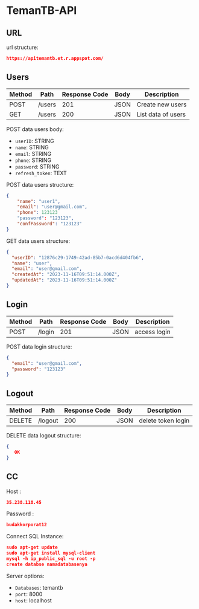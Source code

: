 # TemanTB-API

## URL

url structure:

```json
https://apitemantb.et.r.appspot.com/
```

## Users

| Method | Path   | Response Code | Body | Description        |
| ------ | ------ | ------------- | ---- | ------------------ |
| POST   | /users | 201           | JSON | Create new users   |
| GET    | /users | 200           | JSON | List data of users |

POST data users body:

- `userID`: STRING
- `name`: STRING
- `email`: STRING
- `phone`: STRING
- `password`: STRING
- `refresh_token`: TEXT

POST data users structure:

```json
{
    "name": "user1",
    "email": "user@gmail.com",
    "phone": 123123
    "password": "123123",
    "confPassword": "123123"
}
```

GET data users structure:

```json
{
  "userID": "12876c29-1749-42ad-85b7-0acd6d404fb6",
  "name": "user",
  "email": "user@gmail.com",
  "createdAt": "2023-11-16T09:51:14.000Z",
  "updatedAt": "2023-11-16T09:51:14.000Z"
}
```

## Login

| Method | Path   | Response Code | Body | Description  |
| ------ | ------ | ------------- | ---- | ------------ |
| POST   | /login | 201           | JSON | access login |

POST data login structure:

```json
{
  "email": "user@gmail.com",
  "password": "123123"
}
```

## Logout

| Method | Path    | Response Code | Body | Description        |
| ------ | ------- | ------------- | ---- | ------------------ |
| DELETE | /logout | 200           | JSON | delete token login |

DELETE data logout structure:

```json
{
   OK
}
```

## CC

Host :

```json
35.238.118.45
```

Password :

```json
budakkorporat12
```

Connect SQL Instance:

```json
sudo apt-get update
sudo apt-get install mysql-client
mysql -h ip_public_sql -u root -p
create databse namadatabasenya
```

Server options:

- `Databases`: temantb
- `port`: 8000
- `host`: localhost
